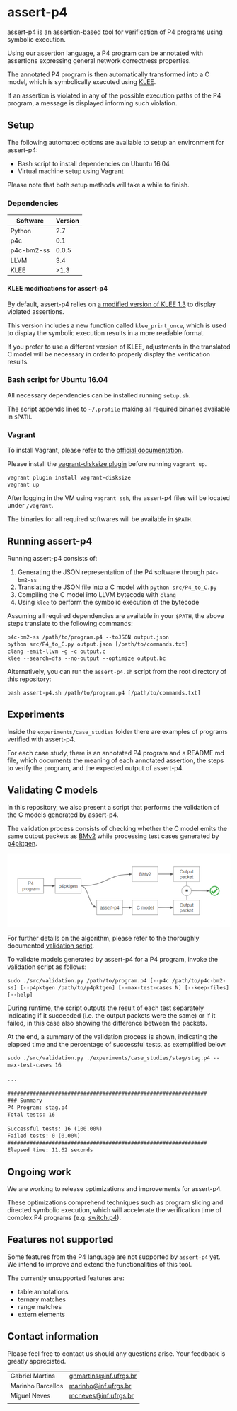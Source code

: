 # assert-p4

assert-p4 is an assertion-based tool for verification of P4 programs using symbolic execution.

Using our assertion language, a P4 program can be annotated with assertions expressing general network correctness properties.

The annotated P4 program is then automatically transformed into a C model, which is symbolically executed using [KLEE](http://klee.github.io/).

If an assertion is violated in any of the possible execution paths of the P4 program, a message is displayed informing such violation.

## Setup

The following automated options are available to setup an environment for assert-p4:

* Bash script to install dependencies on Ubuntu 16.04
* Virtual machine setup using Vagrant

Please note that both setup methods will take a while to finish.

### Dependencies

| Software      | Version   |
| ------------- | --------- |
| Python        | 2.7       |
| p4c           | 0.1       |
| p4c-bm2-ss    | 0.0.5     |
| LLVM          | 3.4       |
| KLEE          | >1.3      |

#### KLEE modifications for assert-p4

By default, assert-p4 relies on [a modified version of KLEE 1.3](https://github.com/gnmartins/klee/tree/1.3.x) to display violated assertions. 

This version includes a new function called `klee_print_once`, which is used to display the symbolic execution results in a more readable format.

If you prefer to use a different version of KLEE, adjustments in the translated C model will be necessary in order to properly display the verification results.

### Bash script for Ubuntu 16.04

All necessary dependencies can be installed running `setup.sh`.

The script appends lines to `~/.profile` making all required binaries available in `$PATH`.

### Vagrant

To install Vagrant, please refer to the [official documentation](https://www.vagrantup.com/docs/installation/).

Please install the [vagrant-disksize plugin](https://github.com/sprotheroe/vagrant-disksize) before running `vagrant up`.
```
vagrant plugin install vagrant-disksize
vagrant up
```
After logging in the VM using `vagrant ssh`, the assert-p4 files will be located under `/vagrant`.

The binaries for all required softwares will be available in `$PATH`.

## Running assert-p4

Running assert-p4 consists of:
1. Generating the JSON representation of the P4 software through `p4c-bm2-ss`
2. Translating the JSON file into a C model with `python src/P4_to_C.py`
3. Compiling the C model into LLVM bytecode with `clang`
4. Using `klee` to perform the symbolic execution of the bytecode

Assuming all required dependencies are available in your `$PATH`, the above steps translate to the following commands:
```
p4c-bm2-ss /path/to/program.p4 --toJSON output.json
python src/P4_to_C.py output.json [/path/to/commands.txt]
clang -emit-llvm -g -c output.c
klee --search=dfs --no-output --optimize output.bc
```

Alternatively, you can run the `assert-p4.sh` script from the root directory of this repository:
```
bash assert-p4.sh /path/to/program.p4 [/path/to/commands.txt]
```

## Experiments

Inside the `experiments/case_studies` folder there are examples of programs verified with assert-p4.

For each case study, there is an annotated P4 program and a README.md file, which documents the meaning of each annotated assertion, the steps to verify the program, and the expected output of assert-p4.

## Validating C models

In this repository, we also present a script that performs the validation of the C models generated by assert-p4.

The validation process consists of checking whether the C model emits the same output packets as [BMv2](https://github.com/p4lang/behavioral-model) while processing test cases generated by [p4pktgen](https://github.com/p4pktgen/p4pktgen).

![validation-algorithm](/src/validation/validation-algorithm.png)

For further details on the algorithm, please refer to the thoroughly documented [validation script](/src/validation.py).

To validate models generated by assert-p4 for a P4 program, invoke the validation script as follows:
```
sudo ./src/validation.py /path/to/program.p4 [--p4c /path/to/p4c-bm2-ss] [--p4pktgen /path/to/p4pktgen] [--max-test-cases N] [--keep-files] [--help]
```

During runtime, the script outputs the result of each test separately indicating if it succeeded (i.e. the output packets were the same) or if it failed, in this case also showing the difference between the packets.

At the end, a summary of the validation process is shown, indicating the elapsed time and the percentage of successful tests, as exemplified below.
```
sudo ./src/validation.py ./experiments/case_studies/stag/stag.p4 --max-test-cases 16

...

###############################################################
### Summary
P4 Program: stag.p4
Total tests: 16

Successful tests: 16 (100.00%)
Failed tests: 0 (0.00%)
###############################################################
Elapsed time: 11.62 seconds
```

## Ongoing work

We are working to release optimizations and improvements for assert-p4.

These optimizations comprehend techniques such as program slicing and directed symbolic execution, which will accelerate the verification time of complex P4 programs (e.g. [switch.p4](https://github.com/p4lang/switch)).

## Features not supported

Some features from the P4 language are not supported by `assert-p4` yet. 
We intend to improve and extend the functionalities of this tool.

The currently unsupported features are:
* table annotations
* ternary matches
* range matches
* extern elements

## Contact information

Please feel free to contact us should any questions arise. Your feedback is greatly appreciated.

| | |
| - | - |
| Gabriel Martins | <gnmartins@inf.ufrgs.br> |
| Marinho Barcellos | <marinho@inf.ufrgs.br> |
| Miguel Neves | <mcneves@inf.ufrgs.br> |
| | |
